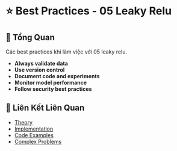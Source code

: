 # ⭐ Best Practices - 05 Leaky Relu

## 🎯 Tổng Quan

Các best practices khi làm việc với 05 leaky relu.

- **Always validate data**
- **Use version control**
- **Document code and experiments**
- **Monitor model performance**
- **Follow security best practices**

## 🔗 Liên Kết Liên Quan

- [Theory](./THEORY_05_leaky_relu.md)
- [Implementation](./IMPLEMENTATION_05_leaky_relu.md)
- [Code Examples](./CODE_EXAMPLES_05_leaky_relu.md)
- [Complex Problems](./COMPLEX_PROBLEMS.md)
